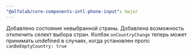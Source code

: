 ```yaml
---
"@alfalab/core-components-intl-phone-input": major
---
```


Добавлено состояние невыбранной страны. Добавлена возможность отключить селект выбора стран.
Колбэк `onCountryChange` теперь может принимать undefined в случаях, когда установлен пропс `canBeEmptyCountry: true`
